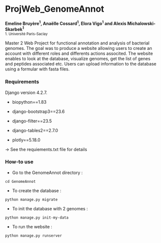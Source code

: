# ProjWeb_GenomeAnnot
__Emeline Bruyère<sup>1</sup>, Anaëlle Cossard<sup>1</sup>, Elora Vigo<sup>1</sup> and Alexis Michalowski-Skarbek<sup>1</sup>__
<br>
<sub>1. Université Paris-Saclay

Master 2 Web Project for functional annotation and analysis of bacterial genomes. The goal was to produce a website allowing users to create an account with different roles and differents actions associted. The website enables to look at the database, visualize genomes, get the list of genes and peptides associated etc. Users can upload information to the database using a formular with fasta files.

### Requirements
Django version 4.2.7. <br>

- biopython==1.83
  
- django-bootstrap3==23.6
  
- django-filter==23.5
  
- django-tables2==2.7.0

- plotly==5.18.0 

-> See the requiements.txt file for details

### How-to use

- Go to the GenomeAnnot directory :
```
cd GenomeAnnot
```
  - To create the database :
```
python manage.py migrate
```
  - To init the database with 2 genomes :
```
python manage.py init-my-data
```
  - To run the website :
```
python manage.py runserver
```
